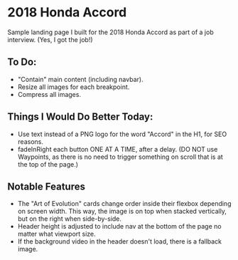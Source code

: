 # 2018 Honda Accord

Sample landing page I built for the 2018 Honda Accord as part of a job interview. (Yes, I got the job!)

## To Do:

- "Contain" main content (including navbar).
- Resize all images for each breakpoint.
- Compress all images.

## Things I Would Do Better Today:

- Use text instead of a PNG logo for the word "Accord" in the H1, for SEO reasons.
- fadeInRight each button ONE AT A TIME, after a delay. (DO NOT use Waypoints, as there is no need to trigger something on scroll that is at the top of the page.)

## Notable Features

- The "Art of Evolution" cards change order inside their flexbox depending on screen width. This way, the image is on top when stacked vertically, but on the right when side-by-side.
- Header height is adjusted to include nav at the bottom of the page no matter what viewport size.
- If the background video in the header doesn't load, there is a fallback image.